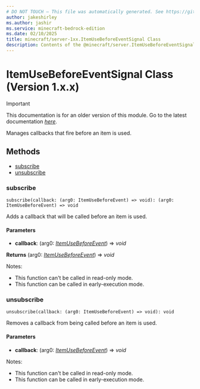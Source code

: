 ```yaml
---
# DO NOT TOUCH — This file was automatically generated. See https://github.com/mojang/minecraftapidocsgenerator to modify descriptions, examples, etc.
author: jakeshirley
ms.author: jashir
ms.service: minecraft-bedrock-edition
ms.date: 02/10/2025
title: minecraft/server-1xx.ItemUseBeforeEventSignal Class
description: Contents of the @minecraft/server.ItemUseBeforeEventSignal class (Version 1.x.x).
---
```

# ItemUseBeforeEventSignal Class (Version 1.x.x)

> [!IMPORTANT]
> This documentation is for an older version of this module. Go to the latest documentation [*here*](../../../scriptapi/minecraft/server/ItemUseBeforeEventSignal.md).

Manages callbacks that fire before an item is used.

## Methods
- [subscribe](#subscribe)
- [unsubscribe](#unsubscribe)

### **subscribe**
`
subscribe(callback: (arg0: ItemUseBeforeEvent) => void): (arg0: ItemUseBeforeEvent) => void
`

Adds a callback that will be called before an item is used.

#### **Parameters**
- **callback**: (arg0: [*ItemUseBeforeEvent*](ItemUseBeforeEvent.md)) => *void*

**Returns** (arg0: [*ItemUseBeforeEvent*](ItemUseBeforeEvent.md)) => *void*
  
Notes:
- This function can't be called in read-only mode.
- This function can be called in early-execution mode.

### **unsubscribe**
`
unsubscribe(callback: (arg0: ItemUseBeforeEvent) => void): void
`

Removes a callback from being called before an item is used.

#### **Parameters**
- **callback**: (arg0: [*ItemUseBeforeEvent*](ItemUseBeforeEvent.md)) => *void*
  
Notes:
- This function can't be called in read-only mode.
- This function can be called in early-execution mode.
